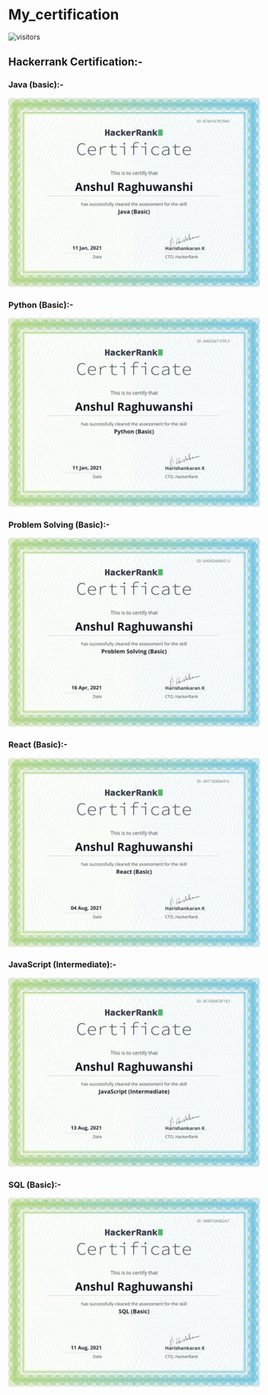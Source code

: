 # My_certification

![visitors](https://visitor-badge.laobi.icu/badge?page_id=Ansh00/My_certification)

## Hackerrank Certification:-

### Java (basic):-

![](<https://github.com/Ansh00/My_certification/blob/main/JAVA(Basic).png>)

### Python (Basic):-

![](<https://github.com/Ansh00/My_certification/blob/main/PYTHON(Basic).png>)

### Problem Solving (Basic):-

![](<https://github.com/Ansh00/My_certification/blob/main/Problem Solving(Basic).png>)

### React (Basic):-

![](<https://github.com/Ansh00/My_certification/blob/main/React (Basic).png>)

### JavaScript (Intermediate):-

![](<https://github.com/Ansh00/My_certification/blob/main/JavaScript (Intermediate).png>)

### SQL (Basic):-

![](<https://github.com/Ansh00/My_certification/blob/main/SQL(Basic).png>)
